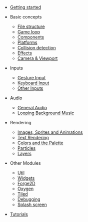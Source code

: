 - [Getting started](/)

- Basic concepts
    - [File structure](structure.md)
    - [Game loop](game.md)
    - [Components](components.md)
    - [Platforms](platforms.md)
    - [Collision detection](collision_detection.md)
    - [Effects](effects.md)
    - [Camera & Viewport](camera_and_viewport.md)

- Inputs
    - [Gesture Input](gesture-input.md)
    - [Keyboard Input](keyboard-input.md)
    - [Other Inputs](other-inputs.md)

- Audio
    - [General Audio](audio.md)
    - [Looping Background Music](bgm.md)

- Rendering
    - [Images, Sprites and Animations](images.md)
    - [Text Rendering](text.md)
    - [Colors and the Palette](palette.md)
    - [Particles](particles.md)
    - [Layers](layers.md)

- Other Modules
    - [Util](util.md)
    - [Widgets](widgets.md)
    - [Forge2D](forge2d.md)
    - [Oxygen](oxygen.md)
    - [Tiled](tiled.md)
    - [Debugging](debug.md)
    - [Splash screen](splash_screen.md)

- [Tutorials](https://github.com/flame-engine/flame/tree/main/tutorials)
